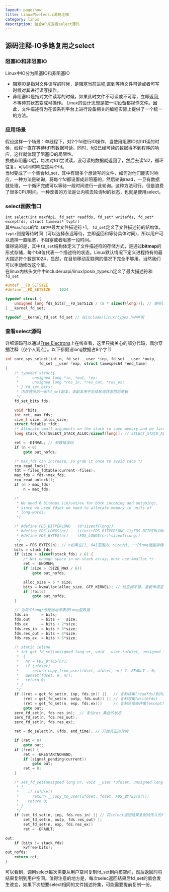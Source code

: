 ```yaml
---
layout: pageshow
title: Linux的select.c源码注释
category: linux
description: 结合APUE查看select源码
---
```


## 源码注释-IO多路复用之select

###  阻塞IO和非阻塞IO
Linux中IO分为阻塞IO和非阻塞IO  
* 阻塞IO是指对文件读写的时候，是阻塞当前进程,直到等待文件可读或者可写时候对其进行读写操作。
* 非阻塞IO是指对文件读写的时候，如果此时文件不可读或不可写，立即返回,不等待其状态变成可操作。
Linux的设计思想是把一切设备都视作文件。因此，文件描述符为在该系列平台上进行设备相关的编程实际上提供了一个统一的方法。  

### 应用场景
假设这样一个场景：单线程下，对2个fd进行IO操作，当使用阻塞IO对fd1读的时候，线程一直在等待fd1有数据可读。同时，fd2已经可读的数据得不到程序的响应，这样就体现了阻塞IO的局限性。  
换成非阻塞IO后，每次对fd1尝试读，没可读的数据就返回了，然后去读fd2，循环往复，可以同时响应这两个fd。  
当fd变成了一个集合fd_set，其中有很多个想读写的文件，如何对他们能实时响应，一种方法是轮询，将每个fd都设置成非阻塞的，然后轮询read，一旦有数据就处理，一个循环完成可以等待一段时间进行一此轮询。这种方法可行，但是浪费了很多CPU时间。一种改善的方法是让内核去轮询fd的状态，也就是使用select。

### select函数借口
`int select(int maxfdp1, fd_set* readfds, fd_set* writefds, fd_set* exceptfds, struct timeval* tvptr)`  
其中`maxfdp1`的fd_set中最大文件描述符+1， `fd_set`定义了文件描述符的结构体， `tvptr`则是等待时间（可以选择永远等待，立即返回和等待具体时间)，所以用户可以选择一直阻塞，不阻塞或者阻塞一段时间。  
值得说的是，其中`fd_set`结构体定义了文件描述符的存储方式，是通过**bitmap**的形式存储，每个bit位代表一个描述符的状态。Linux默认情况下定义进程持有的最大描述符个数是1024，显然，在目前移动互联网的情况下完全不够用。当然我们可以手动修改这个值。  
在linux内核头文件中include/uapi/linux/posix_types.h定义了最大描述符和`fd_set`   
```c
#undef __FD_SETSIZE
#define __FD_SETSIZE	1024

typedef struct {
	unsigned long fds_bits[__FD_SETSIZE / (8 * sizeof(long))]; // 使用long(假设是8字节大小)来保存fd，共需要1024 / (8 * 8)个long型数据。
} __kernel_fd_set;

typedef __kernel_fd_set fd_set // 在include/linux/types.h中声明
```

### 查看select源码
详细源码可以通过[Free Electrons](http://elixir.free-electrons.com/linux/latest/source/fs/select.c)上在线查看，这里只摘关心的部分代码，偶尔穿插注释（仅个人观点）。以下都假设long数据占8个字节
```c
int core_sys_select(int n, fd_set __user *inp, fd_set __user *outp,
			   fd_set __user *exp, struct timespec64 *end_time)
{
    /* typedef struct{
     *      unsigned long *in, *out, *ex;
     *      unsigned long *res_in, *res_out, *res_ex;
     * } fd_set_bits;
     * 内核拷贝的一份fd_set副本，该副本用于后续轮询状态然后更新
     */
	fd_set_bits fds;

	void *bits;
	int ret, max_fds;
	size_t size, alloc_size;
	struct fdtable *fdt;
	/* Allocate small arguments on the stack to save memory and be faster */
	long stack_fds[SELECT_STACK_ALLOC/sizeof(long)]; // SELECT_STACK_ALLOC 默认栈大小 = 256Byte, 256 / 8 = 32 个long型数据，最大可保存32 * 24 = 2048个文件描述符

	ret = -EINVAL; // 参数错误码
	if (n < 0)
		goto out_nofds;

	/* max_fds can increase, so grab it once to avoid race */
	rcu_read_lock();
	fdt = files_fdtable(current->files);
	max_fds = fdt->max_fds;
	rcu_read_unlock();
	if (n > max_fds)
		n = max_fds;

	/*
	 * We need 6 bitmaps (in/out/ex for both incoming and outgoing),
	 * since we used fdset we need to allocate memory in units of
	 * long-words.
	 */

    /* #define FDS_BITPERLONG	(8*sizeof(long))
     * #define FDS_LONGS(nr)	(((nr)+FDS_BITPERLONG-1)/FDS_BITPERLONG)
     * #define FDS_BYTES(nr)	(FDS_LONGS(nr)*sizeof(long))
     */
	size = FDS_BYTES(n); // n如果在[1, 64]范围内，size为1, 一个long就能存储64个fd标志
	bits = stack_fds;
	if (size > sizeof(stack_fds) / 6) {
		/* Not enough space in on-stack array; must use kmalloc */
		ret = -ENOMEM;
		if (size > (SIZE_MAX / 6))
			goto out_nofds;

		alloc_size = 6 * size;
		bits = kvmalloc(alloc_size, GFP_KERNEL); // 栈空间不够，重新申请空间
		if (!bits)
			goto out_nofds;
	}

    // 为每个long*分配地址来表示long型数据
	fds.in      = bits;
	fds.out     = bits +   size;
	fds.ex      = bits + 2*size;
	fds.res_in  = bits + 3*size;
	fds.res_out = bits + 4*size;
	fds.res_ex  = bits + 5*size;

    /* static inline
     * int get_fd_set(unsigned long nr, void __user *ufdset, unsigned long *fdset)
     * 	{
     *   nr = FDS_BYTES(nr);
     *   if (ufdset)
     *      return copy_from_user(fdset, ufdset, nr) ? -EFAULT : 0;
     *   memset(fdset, 0, nr);
     *   return 0;
     * }
     */
	if ((ret = get_fd_set(n, inp, fds.in)) ||   // 复制读集(readfds)到内核栈空间
	    (ret = get_fd_set(n, outp, fds.out)) || // 复制写集(writefds)
	    (ret = get_fd_set(n, exp, fds.ex)))     // 复制异常条件集(exceptfds)
		goto out;
	zero_fd_set(n, fds.res_in);  // 复位res_集合的状态
	zero_fd_set(n, fds.res_out);
	zero_fd_set(n, fds.res_ex);

	ret = do_select(n, &fds, end_time); // 开始真正的轮询

	if (ret < 0)
		goto out;
	if (!ret) {
		ret = -ERESTARTNOHAND;
		if (signal_pending(current))
			goto out;
		ret = 0;
	}

    /* set_fd_set(unsigned long nr, void __user *ufdset, unsigned long *fdset)
     * {
     *    if (ufdset)
     *      return __copy_to_user(ufdset, fdset, FDS_BYTES(nr));
     *    return 0;
     * }
     */
	if (set_fd_set(n, inp, fds.res_in) || // 将select返回结果复制给传入的fd_set;
	    set_fd_set(n, outp, fds.res_out) ||
	    set_fd_set(n, exp, fds.res_ex))
		ret = -EFAULT;

out:
	if (bits != stack_fds)
		kvfree(bits);
out_nofds:
	return ret;
}

```
可以看到，调用select每次需要从用户空间复制fd_set到内核空间，然后返回时将结果复制到用户空间。值得注意的地方是，每次selec返回结果后fd_set的值会发生改变，如果下次想要select相同的文件描述符集，可能需要提前复制一份。
